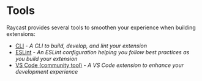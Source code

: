 # Tools

Raycast provides several tools to smoothen your experience when building extensions:

- [CLI](./cli.md) _- A CLI to build, develop, and lint your extension_
- [ESLint](./eslint.md) _- An ESLint configuration helping you follow best practices as you build your extension_
- [VS Code (community tool)](./vscode.md) _- A VS Code extension to enhance your development experience_
